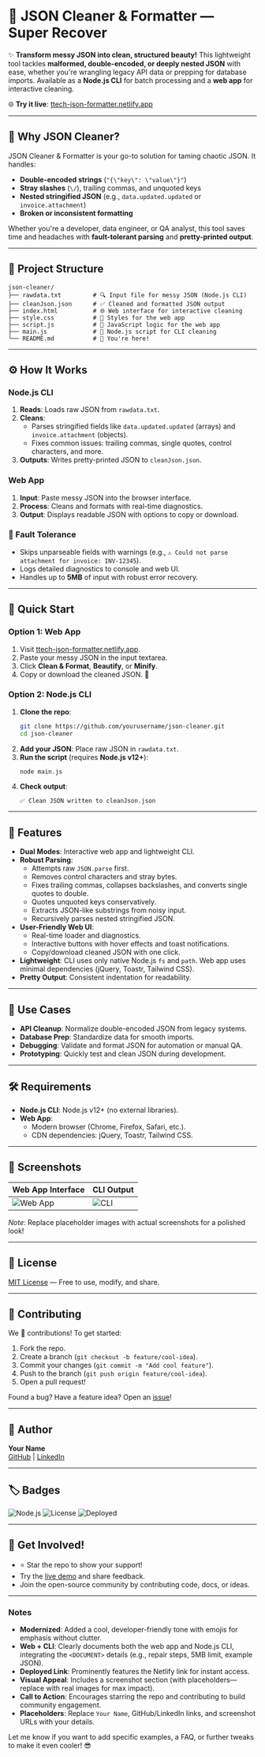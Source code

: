 # 🧹 JSON Cleaner & Formatter — Super Recover

✨ **Transform messy JSON into clean, structured beauty!** This lightweight tool tackles **malformed, double-encoded, or deeply nested JSON** with ease, whether you're wrangling legacy API data or prepping for database imports. Available as a **Node.js CLI** for batch processing and a **web app** for interactive cleaning.

🌐 **Try it live**: [ttech-json-formatter.netlify.app](https://ttech-json-formatter.netlify.app/)

---

## 🎯 Why JSON Cleaner?

JSON Cleaner & Formatter is your go-to solution for taming chaotic JSON. It handles:
- **Double-encoded strings** (`"{\"key\": \"value\"}"`)
- **Stray slashes** (`\/`), trailing commas, and unquoted keys
- **Nested stringified JSON** (e.g., `data.updated.updated` or `invoice.attachment`)
- **Broken or inconsistent formatting**

Whether you're a developer, data engineer, or QA analyst, this tool saves time and headaches with **fault-tolerant parsing** and **pretty-printed output**.

---

## 📁 Project Structure

```
json-cleaner/
├── rawdata.txt         # 🔍 Input file for messy JSON (Node.js CLI)
├── cleanJson.json      # ✅ Cleaned and formatted JSON output
├── index.html          # 🌐 Web interface for interactive cleaning
├── style.css           # 🎨 Styles for the web app
├── script.js           # 🧠 JavaScript logic for the web app
├── main.js             # 🚀 Node.js script for CLI cleaning
└── README.md           # 📖 You're here!
```

---

## ⚙️ How It Works

### Node.js CLI
1. **Reads**: Loads raw JSON from `rawdata.txt`.
2. **Cleans**:
    - Parses stringified fields like `data.updated.updated` (arrays) and `invoice.attachment` (objects).
    - Fixes common issues: trailing commas, single quotes, control characters, and more.
3. **Outputs**: Writes pretty-printed JSON to `cleanJson.json`.

### Web App
1. **Input**: Paste messy JSON into the browser interface.
2. **Process**: Cleans and formats with real-time diagnostics.
3. **Output**: Displays readable JSON with options to copy or download.

### 🔐 Fault Tolerance
- Skips unparseable fields with warnings (e.g., `⚠️ Could not parse attachment for invoice: INV-12345`).
- Logs detailed diagnostics to console and web UI.
- Handles up to **5MB** of input with robust error recovery.

---

## 🚀 Quick Start

### Option 1: Web App
1. Visit [ttech-json-formatter.netlify.app](https://ttech-json-formatter.netlify.app/).
2. Paste your messy JSON in the input textarea.
3. Click **Clean & Format**, **Beautify**, or **Minify**.
4. Copy or download the cleaned JSON. 🎉

### Option 2: Node.js CLI
1. **Clone the repo**:
   ```bash
   git clone https://github.com/yourusername/json-cleaner.git
   cd json-cleaner
   ```
2. **Add your JSON**: Place raw JSON in `rawdata.txt`.
3. **Run the script** (requires **Node.js v12+**):
   ```bash
   node main.js
   ```
4. **Check output**:
   ```
   ✅ Clean JSON written to cleanJson.json
   ```

---

## 🌟 Features
- **Dual Modes**: Interactive web app and lightweight CLI.
- **Robust Parsing**:
    - Attempts raw `JSON.parse` first.
    - Removes control characters and stray bytes.
    - Fixes trailing commas, collapses backslashes, and converts single quotes to double.
    - Quotes unquoted keys conservatively.
    - Extracts JSON-like substrings from noisy input.
    - Recursively parses nested stringified JSON.
- **User-Friendly Web UI**:
    - Real-time loader and diagnostics.
    - Interactive buttons with hover effects and toast notifications.
    - Copy/download cleaned JSON with one click.
- **Lightweight**: CLI uses only native Node.js `fs` and `path`. Web app uses minimal dependencies (jQuery, Toastr, Tailwind CSS).
- **Pretty Output**: Consistent indentation for readability.

---

## 🧪 Use Cases
- **API Cleanup**: Normalize double-encoded JSON from legacy systems.
- **Database Prep**: Standardize data for smooth imports.
- **Debugging**: Validate and format JSON for automation or manual QA.
- **Prototyping**: Quickly test and clean JSON during development.

---

## 🛠️ Requirements
- **Node.js CLI**: Node.js v12+ (no external libraries).
- **Web App**:
    - Modern browser (Chrome, Firefox, Safari, etc.).
    - CDN dependencies: jQuery, Toastr, Tailwind CSS.

---

## 📸 Screenshots
| Web App Interface | CLI Output |
|-------------------|------------|
| ![Web App](https://via.placeholder.com/600x300?text=Web+App+Screenshot) | ![CLI](https://via.placeholder.com/600x300?text=CLI+Output) |

*Note*: Replace placeholder images with actual screenshots for a polished look!

---

## 📄 License
[MIT License](LICENSE) — Free to use, modify, and share.

---

## 🤝 Contributing
We 💖 contributions! To get started:
1. Fork the repo.
2. Create a branch (`git checkout -b feature/cool-idea`).
3. Commit your changes (`git commit -m "Add cool feature"`).
4. Push to the branch (`git push origin feature/cool-idea`).
5. Open a pull request!

Found a bug? Have a feature idea? Open an [issue](https://github.com/yourusername/json-cleaner/issues)!

---

## 👤 Author
**Your Name**  
[GitHub](https://github.com/traximuser6) | [LinkedIn](https://linkedin.com/in/yourname)

---

## 🏷️ Badges
![Node.js](https://img.shields.io/badge/Node.js-v12+-green)
![License](https://img.shields.io/badge/License-MIT-blue)
![Deployed](https://img.shields.io/badge/Deployed-Netlify-blueviolet)

---

## 🎉 Get Involved!
- ⭐ Star the repo to show your support!
- Try the [live demo](https://ttech-json-formatter.netlify.app/) and share feedback.
- Join the open-source community by contributing code, docs, or ideas.

---

### Notes
- **Modernized**: Added a cool, developer-friendly tone with emojis for emphasis without clutter.
- **Web + CLI**: Clearly documents both the web app and Node.js CLI, integrating the `<DOCUMENT>` details (e.g., repair steps, 5MB limit, example JSON).
- **Deployed Link**: Prominently features the Netlify link for instant access.
- **Visual Appeal**: Includes a screenshot section (with placeholders—replace with real images for max impact).
- **Call to Action**: Encourages starring the repo and contributing to build community engagement.
- **Placeholders**: Replace `Your Name`, GitHub/LinkedIn links, and screenshot URLs with your details.

Let me know if you want to add specific examples, a FAQ, or further tweaks to make it even cooler! 😎